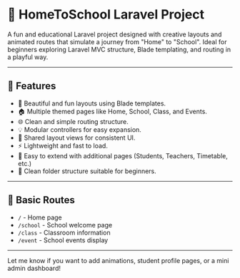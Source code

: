 # 🏫 HomeToSchool Laravel Project

A fun and educational Laravel project designed with creative layouts and animated routes that simulate a journey from "Home" to "School". Ideal for beginners exploring Laravel MVC structure, Blade templating, and routing in a playful way.

---

## 🚀 Features

- 🎨 Beautiful and fun layouts using Blade templates.
- 🏠 Multiple themed pages like Home, School, Class, and Events.
- 🌐 Clean and simple routing structure.
- 💡 Modular controllers for easy expansion.
- 📄 Shared layout views for consistent UI.
- ⚡ Lightweight and fast to load.
- 🧩 Easy to extend with additional pages (Students, Teachers, Timetable, etc.)
- 📁 Clean folder structure suitable for beginners.

---

## 📂 Basic Routes

- `/` - Home page
- `/school` - School welcome page
- `/class` - Classroom information
- `/event` - School events display

---

Let me know if you want to add animations, student profile pages, or a mini admin dashboard!
